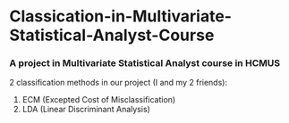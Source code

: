 # Classication-in-Multivariate-Statistical-Analyst-Course
### A project in Multivariate Statistical Analyst course in HCMUS
2 classification methods in our project (I and my 2 friends):
1. ECM (Excepted Cost of Misclassification)
2. LDA (Linear Discriminant Analysis)
